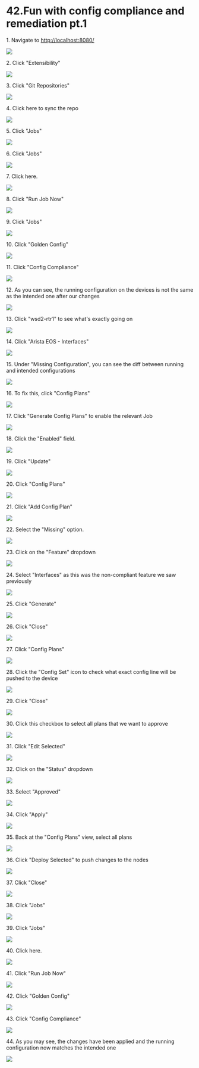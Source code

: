# 42.Fun with config compliance and remediation pt.1



1\. Navigate to [http://localhost:8080/](http://localhost:8080/)

![](https://ajeuwbhvhr.cloudimg.io/https://colony-recorder.s3.amazonaws.com/files/2025-05-21/730c9c35-1121-4ea8-b2ff-f247a440bd48/ascreenshot.jpeg?tl_px=45,268&br_px=2797,1807&force_format=jpeg&q=100&width=1120.0)


2\. Click "Extensibility"

![](https://ajeuwbhvhr.cloudimg.io/https://colony-recorder.s3.amazonaws.com/files/2025-05-21/730c9c35-1121-4ea8-b2ff-f247a440bd48/ascreenshot.jpeg?tl_px=0,510&br_px=2752,2049&force_format=jpeg&q=100&width=1120.0&wat=1&wat_opacity=1&wat_gravity=northwest&wat_url=https://colony-recorder.s3.amazonaws.com/images/watermarks/FB923C_standard.png&wat_pad=53,276)


3\. Click "Git Repositories"

![](https://ajeuwbhvhr.cloudimg.io/https://colony-recorder.s3.amazonaws.com/files/2025-05-21/1aa84fbc-9f46-40c6-a58b-a5e14087a684/ascreenshot.jpeg?tl_px=0,537&br_px=2752,2076&force_format=jpeg&q=100&width=1120.0&wat=1&wat_opacity=1&wat_gravity=northwest&wat_url=https://colony-recorder.s3.amazonaws.com/images/watermarks/FB923C_standard.png&wat_pad=59,476)


4\. Click here to sync the repo

![](https://ajeuwbhvhr.cloudimg.io/https://colony-recorder.s3.amazonaws.com/files/2025-05-21/673020cb-68a6-492a-add8-524cdf0ef883/ascreenshot.jpeg?tl_px=90,0&br_px=2842,1538&force_format=jpeg&q=100&width=1120.0&wat=1&wat_opacity=1&wat_gravity=northwest&wat_url=https://colony-recorder.s3.amazonaws.com/images/watermarks/FB923C_standard.png&wat_pad=982,233)


5\. Click "Jobs"

![](https://ajeuwbhvhr.cloudimg.io/https://colony-recorder.s3.amazonaws.com/files/2025-05-21/c9f8cc38-0970-4410-8ad1-fe0a34263b0a/ascreenshot.jpeg?tl_px=0,426&br_px=2752,1965&force_format=jpeg&q=100&width=1120.0&wat=1&wat_opacity=1&wat_gravity=northwest&wat_url=https://colony-recorder.s3.amazonaws.com/images/watermarks/FB923C_standard.png&wat_pad=34,277)


6\. Click "Jobs"

![](https://ajeuwbhvhr.cloudimg.io/https://colony-recorder.s3.amazonaws.com/files/2025-05-21/968780bb-e4dc-4c7e-ac2d-07abd8727f6a/ascreenshot.jpeg?tl_px=0,537&br_px=2752,2076&force_format=jpeg&q=100&width=1120.0&wat=1&wat_opacity=1&wat_gravity=northwest&wat_url=https://colony-recorder.s3.amazonaws.com/images/watermarks/FB923C_standard.png&wat_pad=19,293)


7\. Click here.

![](https://ajeuwbhvhr.cloudimg.io/https://colony-recorder.s3.amazonaws.com/files/2025-05-21/e473c112-50c6-4587-931f-e355608a8da9/ascreenshot.jpeg?tl_px=0,256&br_px=2752,1795&force_format=jpeg&q=100&width=1120.0&wat=1&wat_opacity=1&wat_gravity=northwest&wat_url=https://colony-recorder.s3.amazonaws.com/images/watermarks/FB923C_standard.png&wat_pad=222,277)


8\. Click "Run Job Now"

![](https://ajeuwbhvhr.cloudimg.io/https://colony-recorder.s3.amazonaws.com/files/2025-05-21/82038aaf-ac09-4111-a83e-57c266146180/ascreenshot.jpeg?tl_px=90,537&br_px=2842,2076&force_format=jpeg&q=100&width=1120.0&wat=1&wat_opacity=1&wat_gravity=northwest&wat_url=https://colony-recorder.s3.amazonaws.com/images/watermarks/FB923C_standard.png&wat_pad=872,516)


9\. Click "Jobs"

![](https://ajeuwbhvhr.cloudimg.io/https://colony-recorder.s3.amazonaws.com/files/2025-05-21/c0bdac98-be89-472f-9688-f91c5aaebb7f/ascreenshot.jpeg?tl_px=0,434&br_px=2752,1973&force_format=jpeg&q=100&width=1120.0&wat=1&wat_opacity=1&wat_gravity=northwest&wat_url=https://colony-recorder.s3.amazonaws.com/images/watermarks/FB923C_standard.png&wat_pad=58,277)


10\. Click "Golden Config"

![](https://ajeuwbhvhr.cloudimg.io/https://colony-recorder.s3.amazonaws.com/files/2025-05-21/7be722b5-e012-4e97-888d-3968169291c5/ascreenshot.jpeg?tl_px=0,537&br_px=2752,2076&force_format=jpeg&q=100&width=1120.0&wat=1&wat_opacity=1&wat_gravity=northwest&wat_url=https://colony-recorder.s3.amazonaws.com/images/watermarks/FB923C_standard.png&wat_pad=34,386)


11\. Click "Config Compliance"

![](https://ajeuwbhvhr.cloudimg.io/https://colony-recorder.s3.amazonaws.com/files/2025-05-21/1ab1ea22-deb6-4991-9085-42cb21451b43/ascreenshot.jpeg?tl_px=0,537&br_px=2752,2076&force_format=jpeg&q=100&width=1120.0&wat=1&wat_opacity=1&wat_gravity=northwest&wat_url=https://colony-recorder.s3.amazonaws.com/images/watermarks/FB923C_standard.png&wat_pad=54,475)


12\. As you can see, the running configuration on the devices is not the same as the intended one after our changes

![](https://ajeuwbhvhr.cloudimg.io/https://colony-recorder.s3.amazonaws.com/files/2025-05-21/3b7c8a54-1000-4ec8-b872-78b2b248222b/ascreenshot.jpeg?tl_px=90,222&br_px=2842,1761&force_format=jpeg&q=100&width=1120.0&wat=1&wat_opacity=1&wat_gravity=northwest&wat_url=https://colony-recorder.s3.amazonaws.com/images/watermarks/FB923C_standard.png&wat_pad=605,277)


13\. Click "wsd2-rtr1" to see what's exactly going on

![](https://ajeuwbhvhr.cloudimg.io/https://colony-recorder.s3.amazonaws.com/files/2025-05-21/8d689fba-d70b-4a17-a5d1-38b58d41cc86/ascreenshot.jpeg?tl_px=0,0&br_px=2752,1538&force_format=jpeg&q=100&width=1120.0&wat=1&wat_opacity=1&wat_gravity=northwest&wat_url=https://colony-recorder.s3.amazonaws.com/images/watermarks/FB923C_standard.png&wat_pad=239,235)


14\. Click "Arista EOS - Interfaces"

![](https://ajeuwbhvhr.cloudimg.io/https://colony-recorder.s3.amazonaws.com/files/2025-05-21/a167d13d-19dc-4bff-8f21-689375f47fa5/ascreenshot.jpeg?tl_px=0,282&br_px=2752,1821&force_format=jpeg&q=100&width=1120.0&wat=1&wat_opacity=1&wat_gravity=northwest&wat_url=https://colony-recorder.s3.amazonaws.com/images/watermarks/FB923C_standard.png&wat_pad=340,276)


15\. Under "Missing Configuration", you can see the diff between running and intended configurations

![](https://ajeuwbhvhr.cloudimg.io/https://colony-recorder.s3.amazonaws.com/files/2025-05-21/b6600ab6-fbae-411c-a1df-67096f32bd2e/ascreenshot.jpeg?tl_px=0,472&br_px=2752,2011&force_format=jpeg&q=100&width=1120.0&wat=1&wat_opacity=1&wat_gravity=northwest&wat_url=https://colony-recorder.s3.amazonaws.com/images/watermarks/FB923C_standard.png&wat_pad=314,277)


16\. To fix this, click "Config Plans"

![](https://ajeuwbhvhr.cloudimg.io/https://colony-recorder.s3.amazonaws.com/files/2025-05-21/78289504-4ff3-4503-bd21-e767b135835b/ascreenshot.jpeg?tl_px=0,537&br_px=2752,2076&force_format=jpeg&q=100&width=1120.0&wat=1&wat_opacity=1&wat_gravity=northwest&wat_url=https://colony-recorder.s3.amazonaws.com/images/watermarks/FB923C_standard.png&wat_pad=38,533)


17\. Click "Generate Config Plans" to enable the relevant Job

![](https://ajeuwbhvhr.cloudimg.io/https://colony-recorder.s3.amazonaws.com/files/2025-05-21/4e342d1a-37d7-45a2-9ad7-8108149a039b/ascreenshot.jpeg?tl_px=0,0&br_px=2752,1538&force_format=jpeg&q=100&width=1120.0&wat=1&wat_opacity=1&wat_gravity=northwest&wat_url=https://colony-recorder.s3.amazonaws.com/images/watermarks/FB923C_standard.png&wat_pad=308,80)


18\. Click the "Enabled" field.

![](https://ajeuwbhvhr.cloudimg.io/https://colony-recorder.s3.amazonaws.com/files/2025-05-21/ece30077-1b6b-4256-a0fd-2b88fce3d7d6/ascreenshot.jpeg?tl_px=0,537&br_px=2752,2076&force_format=jpeg&q=100&width=1120.0&wat=1&wat_opacity=1&wat_gravity=northwest&wat_url=https://colony-recorder.s3.amazonaws.com/images/watermarks/FB923C_standard.png&wat_pad=467,411)


19\. Click "Update"

![](https://ajeuwbhvhr.cloudimg.io/https://colony-recorder.s3.amazonaws.com/files/2025-05-21/e3be9bbd-0300-4a03-a31b-a7b38c4acbf5/ascreenshot.jpeg?tl_px=90,537&br_px=2842,2076&force_format=jpeg&q=100&width=1120.0&wat=1&wat_opacity=1&wat_gravity=northwest&wat_url=https://colony-recorder.s3.amazonaws.com/images/watermarks/FB923C_standard.png&wat_pad=900,524)


20\. Click "Config Plans"

![](https://ajeuwbhvhr.cloudimg.io/https://colony-recorder.s3.amazonaws.com/files/2025-05-21/cb487973-3ba2-47f6-9500-0b7e48c24d2a/ascreenshot.jpeg?tl_px=0,537&br_px=2752,2076&force_format=jpeg&q=100&width=1120.0&wat=1&wat_opacity=1&wat_gravity=northwest&wat_url=https://colony-recorder.s3.amazonaws.com/images/watermarks/FB923C_standard.png&wat_pad=63,534)


21\. Click "Add Config Plan"

![](https://ajeuwbhvhr.cloudimg.io/https://colony-recorder.s3.amazonaws.com/files/2025-05-21/334aa1d3-0b7e-4a2c-a9d0-b0973b833387/ascreenshot.jpeg?tl_px=90,0&br_px=2842,1538&force_format=jpeg&q=100&width=1120.0&wat=1&wat_opacity=1&wat_gravity=northwest&wat_url=https://colony-recorder.s3.amazonaws.com/images/watermarks/FB923C_standard.png&wat_pad=990,124)


22\. Select the "Missing" option.

![](https://ajeuwbhvhr.cloudimg.io/https://colony-recorder.s3.amazonaws.com/files/2025-05-21/4d8b9906-0d06-4e65-b561-2be4d9af7326/ascreenshot.jpeg?tl_px=90,0&br_px=2842,1538&force_format=jpeg&q=100&width=1120.0&wat=1&wat_opacity=1&wat_gravity=northwest&wat_url=https://colony-recorder.s3.amazonaws.com/images/watermarks/FB923C_standard.png&wat_pad=591,169)


23\. Click on the "Feature" dropdown

![](https://ajeuwbhvhr.cloudimg.io/https://colony-recorder.s3.amazonaws.com/files/2025-05-21/626f68ba-820f-43b1-bb75-ccb49e7610c5/ascreenshot.jpeg?tl_px=90,88&br_px=2842,1627&force_format=jpeg&q=100&width=1120.0&wat=1&wat_opacity=1&wat_gravity=northwest&wat_url=https://colony-recorder.s3.amazonaws.com/images/watermarks/FB923C_standard.png&wat_pad=574,277)


24\. Select "Interfaces" as this was the non-compliant feature we saw previously

![](https://ajeuwbhvhr.cloudimg.io/https://colony-recorder.s3.amazonaws.com/files/2025-05-21/3d25b276-0ff6-4a92-a665-0947e2dc4f4d/ascreenshot.jpeg?tl_px=90,496&br_px=2842,2035&force_format=jpeg&q=100&width=1120.0&wat=1&wat_opacity=1&wat_gravity=northwest&wat_url=https://colony-recorder.s3.amazonaws.com/images/watermarks/FB923C_standard.png&wat_pad=542,277)


25\. Click "Generate"

![](https://ajeuwbhvhr.cloudimg.io/https://colony-recorder.s3.amazonaws.com/files/2025-05-21/43e6dc2e-6a25-4a80-ba02-795329d2e587/ascreenshot.jpeg?tl_px=90,537&br_px=2842,2076&force_format=jpeg&q=100&width=1120.0&wat=1&wat_opacity=1&wat_gravity=northwest&wat_url=https://colony-recorder.s3.amazonaws.com/images/watermarks/FB923C_standard.png&wat_pad=944,503)


26\. Click "Close"

![](https://ajeuwbhvhr.cloudimg.io/https://colony-recorder.s3.amazonaws.com/files/2025-05-21/80e73a88-de92-4450-a9d0-53210b460097/ascreenshot.jpeg?tl_px=90,262&br_px=2842,1801&force_format=jpeg&q=100&width=1120.0&wat=1&wat_opacity=1&wat_gravity=northwest&wat_url=https://colony-recorder.s3.amazonaws.com/images/watermarks/FB923C_standard.png&wat_pad=783,277)


27\. Click "Config Plans"

![](https://ajeuwbhvhr.cloudimg.io/https://colony-recorder.s3.amazonaws.com/files/2025-05-21/0fa9aa24-9a44-4086-ae8f-b33d8bca2309/ascreenshot.jpeg?tl_px=0,537&br_px=2752,2076&force_format=jpeg&q=100&width=1120.0&wat=1&wat_opacity=1&wat_gravity=northwest&wat_url=https://colony-recorder.s3.amazonaws.com/images/watermarks/FB923C_standard.png&wat_pad=27,533)


28\. Click the "Config Set" icon to check what exact config line will be pushed to the device

![](https://ajeuwbhvhr.cloudimg.io/https://colony-recorder.s3.amazonaws.com/files/2025-05-21/887d9e11-e428-4d92-a754-9dd1f011c6a8/ascreenshot.jpeg?tl_px=90,0&br_px=2842,1538&force_format=jpeg&q=100&width=1120.0&wat=1&wat_opacity=1&wat_gravity=northwest&wat_url=https://colony-recorder.s3.amazonaws.com/images/watermarks/FB923C_standard.png&wat_pad=923,230)


29\. Click "Close"

![](https://ajeuwbhvhr.cloudimg.io/https://colony-recorder.s3.amazonaws.com/files/2025-05-21/a85f548f-bbab-4898-8bc5-12358bcdbc76/ascreenshot.jpeg?tl_px=90,204&br_px=2842,1743&force_format=jpeg&q=100&width=1120.0&wat=1&wat_opacity=1&wat_gravity=northwest&wat_url=https://colony-recorder.s3.amazonaws.com/images/watermarks/FB923C_standard.png&wat_pad=780,276)


30\. Click this checkbox to select all plans that we want to approve

![](https://ajeuwbhvhr.cloudimg.io/https://colony-recorder.s3.amazonaws.com/files/2025-05-21/1c59a898-ac96-4c30-b349-f9eea8ff5fb8/ascreenshot.jpeg?tl_px=0,0&br_px=2752,1538&force_format=jpeg&q=100&width=1120.0&wat=1&wat_opacity=1&wat_gravity=northwest&wat_url=https://colony-recorder.s3.amazonaws.com/images/watermarks/FB923C_standard.png&wat_pad=191,194)


31\. Click "Edit Selected"

![](https://ajeuwbhvhr.cloudimg.io/https://colony-recorder.s3.amazonaws.com/files/2025-05-21/a59132f4-156e-4a26-84e0-b4df60b5c234/ascreenshot.jpeg?tl_px=0,292&br_px=2752,1831&force_format=jpeg&q=100&width=1120.0&wat=1&wat_opacity=1&wat_gravity=northwest&wat_url=https://colony-recorder.s3.amazonaws.com/images/watermarks/FB923C_standard.png&wat_pad=229,277)


32\. Click on the "Status" dropdown

![](https://ajeuwbhvhr.cloudimg.io/https://colony-recorder.s3.amazonaws.com/files/2025-05-21/104b28a4-0c61-4732-8d1a-10f5441f5041/ascreenshot.jpeg?tl_px=90,420&br_px=2842,1959&force_format=jpeg&q=100&width=1120.0&wat=1&wat_opacity=1&wat_gravity=northwest&wat_url=https://colony-recorder.s3.amazonaws.com/images/watermarks/FB923C_standard.png&wat_pad=934,277)


33\. Select "Approved"

![](https://ajeuwbhvhr.cloudimg.io/https://colony-recorder.s3.amazonaws.com/files/2025-05-21/e3cb19c4-d902-4543-914d-33ab6edbcb88/ascreenshot.jpeg?tl_px=90,537&br_px=2842,2076&force_format=jpeg&q=100&width=1120.0&wat=1&wat_opacity=1&wat_gravity=northwest&wat_url=https://colony-recorder.s3.amazonaws.com/images/watermarks/FB923C_standard.png&wat_pad=929,280)


34\. Click "Apply"

![](https://ajeuwbhvhr.cloudimg.io/https://colony-recorder.s3.amazonaws.com/files/2025-05-21/625beed2-b701-4fe2-a23b-02d14ee51633/ascreenshot.jpeg?tl_px=90,537&br_px=2842,2076&force_format=jpeg&q=100&width=1120.0&wat=1&wat_opacity=1&wat_gravity=northwest&wat_url=https://colony-recorder.s3.amazonaws.com/images/watermarks/FB923C_standard.png&wat_pad=960,430)


35\. Back at the "Config Plans" view, select all plans

![](https://ajeuwbhvhr.cloudimg.io/https://colony-recorder.s3.amazonaws.com/files/2025-05-21/cdf21a07-e8e3-44f2-8cd6-7c20c467ffbf/ascreenshot.jpeg?tl_px=0,0&br_px=2752,1538&force_format=jpeg&q=100&width=1120.0&wat=1&wat_opacity=1&wat_gravity=northwest&wat_url=https://colony-recorder.s3.amazonaws.com/images/watermarks/FB923C_standard.png&wat_pad=189,197)


36\. Click "Deploy Selected" to push changes to the nodes

![](https://ajeuwbhvhr.cloudimg.io/https://colony-recorder.s3.amazonaws.com/files/2025-05-21/1235c09f-c784-4a3d-9942-20eeda917c50/ascreenshot.jpeg?tl_px=0,296&br_px=2752,1835&force_format=jpeg&q=100&width=1120.0&wat=1&wat_opacity=1&wat_gravity=northwest&wat_url=https://colony-recorder.s3.amazonaws.com/images/watermarks/FB923C_standard.png&wat_pad=342,277)


37\. Click "Close"

![](https://ajeuwbhvhr.cloudimg.io/https://colony-recorder.s3.amazonaws.com/files/2025-05-21/0d898fac-111e-406d-9e63-af5437b46b73/ascreenshot.jpeg?tl_px=90,206&br_px=2842,1745&force_format=jpeg&q=100&width=1120.0&wat=1&wat_opacity=1&wat_gravity=northwest&wat_url=https://colony-recorder.s3.amazonaws.com/images/watermarks/FB923C_standard.png&wat_pad=784,277)


38\. Click "Jobs"

![](https://ajeuwbhvhr.cloudimg.io/https://colony-recorder.s3.amazonaws.com/files/2025-05-21/35b97656-f910-443c-b6d8-64f0cb5001c8/ascreenshot.jpeg?tl_px=0,80&br_px=2752,1619&force_format=jpeg&q=100&width=1120.0&wat=1&wat_opacity=1&wat_gravity=northwest&wat_url=https://colony-recorder.s3.amazonaws.com/images/watermarks/FB923C_standard.png&wat_pad=29,277)


39\. Click "Jobs"

![](https://ajeuwbhvhr.cloudimg.io/https://colony-recorder.s3.amazonaws.com/files/2025-05-21/6c5fbfdc-e6a6-440c-ab3a-319f531e9f30/ascreenshot.jpeg?tl_px=0,236&br_px=2752,1775&force_format=jpeg&q=100&width=1120.0&wat=1&wat_opacity=1&wat_gravity=northwest&wat_url=https://colony-recorder.s3.amazonaws.com/images/watermarks/FB923C_standard.png&wat_pad=15,276)


40\. Click here.

![](https://ajeuwbhvhr.cloudimg.io/https://colony-recorder.s3.amazonaws.com/files/2025-05-21/582cf58e-31e1-49a0-9a82-e543a9ed4e42/ascreenshot.jpeg?tl_px=0,0&br_px=2752,1538&force_format=jpeg&q=100&width=1120.0&wat=1&wat_opacity=1&wat_gravity=northwest&wat_url=https://colony-recorder.s3.amazonaws.com/images/watermarks/FB923C_standard.png&wat_pad=222,111)


41\. Click "Run Job Now"

![](https://ajeuwbhvhr.cloudimg.io/https://colony-recorder.s3.amazonaws.com/files/2025-05-21/19191d56-2f5f-4370-9246-800bf587e819/ascreenshot.jpeg?tl_px=90,537&br_px=2842,2076&force_format=jpeg&q=100&width=1120.0&wat=1&wat_opacity=1&wat_gravity=northwest&wat_url=https://colony-recorder.s3.amazonaws.com/images/watermarks/FB923C_standard.png&wat_pad=855,510)


42\. Click "Golden Config"

![](https://ajeuwbhvhr.cloudimg.io/https://colony-recorder.s3.amazonaws.com/files/2025-05-21/58f92d2f-aba6-49c0-87ed-26efeedaef41/ascreenshot.jpeg?tl_px=0,537&br_px=2752,2076&force_format=jpeg&q=100&width=1120.0&wat=1&wat_opacity=1&wat_gravity=northwest&wat_url=https://colony-recorder.s3.amazonaws.com/images/watermarks/FB923C_standard.png&wat_pad=65,475)


43\. Click "Config Compliance"

![](https://ajeuwbhvhr.cloudimg.io/https://colony-recorder.s3.amazonaws.com/files/2025-05-21/9ea963b2-08c6-49f1-8140-683fab9232f4/ascreenshot.jpeg?tl_px=0,537&br_px=2752,2076&force_format=jpeg&q=100&width=1120.0&wat=1&wat_opacity=1&wat_gravity=northwest&wat_url=https://colony-recorder.s3.amazonaws.com/images/watermarks/FB923C_standard.png&wat_pad=54,336)


44\. As you may see, the changes have been applied and the running configuration now matches the intended one

![](https://ajeuwbhvhr.cloudimg.io/https://colony-recorder.s3.amazonaws.com/files/2025-05-21/1825aff4-0988-4e82-890e-46f19207da79/ascreenshot.jpeg?tl_px=0,537&br_px=2752,2076&force_format=jpeg&q=100&width=1120.0&wat=1&wat_opacity=1&wat_gravity=northwest&wat_url=https://colony-recorder.s3.amazonaws.com/images/watermarks/FB923C_standard.png&wat_pad=422,295)